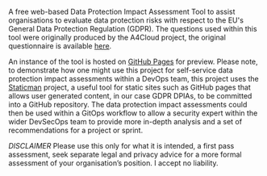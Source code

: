 A free web-based Data Protection Impact Assessment Tool to assist organisations to evaluate data protection risks with respect to the EU's General Data Protection Regulation (GDPR). The questions used within this tool were originally produced by the A4Cloud project, the original questionnaire is available [here](Data%20Protection%20Impact%20Assessment.pdf).

An instance of the tool is hosted on [GitHub Pages](https://simonarnell.github.io/GDPRDPIAT/) for preview. Please note, to demonstrate how one might use this project for self-service data protection impact assessments within a DevOps team, this project uses the [Staticman](https://staticman.net) project, a useful tool for static sites such as GitHub pages that allows user generated content, in our case GDPR DPIAs, to be committed into a GitHub repository. The data protection impact assessments could then be used within a GitOps workflow to allow a security expert within the wider DevSecOps team to provide more in-depth analysis and a set of recommendations for a project or sprint.

*DISCLAIMER* Please use this only for what it is intended, a first pass assessment, seek separate legal and privacy advice for a more formal assessment of your organisation’s position. I accept no liability.
